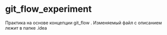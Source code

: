 git_flow_experiment
===================
Практика на основе концепции git_flow . Изменяемый файл с описанием лежит в папке .idea

